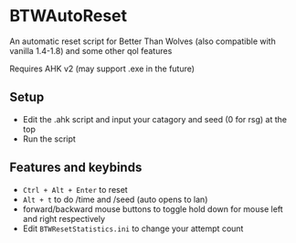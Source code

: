 # BTWAutoReset
 An automatic reset script for Better Than Wolves (also compatible with vanilla 1.4-1.8) and some other qol features

Requires AHK v2 (may support .exe in the future)

## Setup
- Edit the .ahk script and input your catagory and seed (0 for rsg) at the top
- Run the script
	
## Features and keybinds
- `Ctrl + Alt + Enter` to reset
- `Alt + t` to do /time and /seed (auto opens to lan)
- forward/backward mouse buttons to toggle hold down for mouse left and right respectively
- Edit `BTWResetStatistics.ini` to change your attempt count
